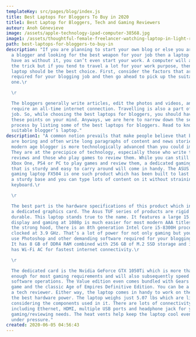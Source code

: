 ```yaml
---
templateKey: src/pages/blog/index.js
title: Best Laptops For Bloggers To Buy in 2020
title1: Best Laptop for Bloggers, Tech and Gaming Reviewers
auteur: Anoh Génevieve
image: /assets/apple-technology-ipad-computer-38568.jpg
image1: /assets/thoughtful-female-freelancer-watching-laptop-in-light-room-4050437.jpg
path: best-laptops-for-bloggers-to-buy-in
description: "If you are planning to start your own blog or else you are already
  a blogger and looking for the best weapon for your job then a laptop is must
  have as without it, you can’t even start your work. A computer will always do
  the trick but if you tend to travel a lot for your work purpose, then the
  laptop should be the best choice. First, consider the factors that are
  required for your blogging job and then go ahead to pick up the suitable
  one.\r

  \r

  The bloggers generally write articles, edit the photos and videos, and
  require an all-time internet connection. Travelling is also a part of their
  job. So, while choosing the best laptops for bloggers, you should have all
  these points on your mind. Anyways, we are here to narrow down the searching
  process by listing some of the best laptops for bloggers. Read to know the
  suitable blogger’s laptop."
description1: "A common notion prevails that make people believe that bloggers
  are boring and often write long paragraphs of content and news stories. The
  modern age blogger is more technologically advanced than you could imagine.
  They are at the precipice of technology, especially those who write tech news,
  reviews and those who play games to review them. While you can still use an
  Xbox One, PS4 or PC to play games and review them, a dedicated gaming laptop
  that is sturdy and easy to carry around will come in handy. The ASUS TUF
  gaming laptop FX504 is one such product which has been built to last long with
  a sturdy base and you can type lots of content on it without straining the
  keyboard.\r

  \r

  The best part is the hardware specifications of this product which includes
  a dedicated graphics card. The Asus TUF series of products are rigid and
  durable. This laptop stands true to the name. It features a large 15.6-inch HD
  display and gaming at 1080p is much easier for most modern AAA titles. Under
  the strong hood, there is an 8th generation Intel Core i5-8300H processor
  clocked at 3.9 GHz. That’s a lot of power for not only gaming but you can also
  use Photoshop and other demanding software required for your blogging purpose.
  It has 8 GB of DDR4 RAM combined with 256 GB of M.2 SSD storage and it even
  has Wi-Fi AC for fastest internet connectivity.\r

  \r

  The dedicated card is the Nvidia GeForce GTX 1050Ti which is more than
  enough for most gaming requirements and will also subsequently speed up most
  software operations. The Value edition even comes bundled with Gears of War 4
  game and the classic Age of Empires Definitive Edition. You can be a gamer or
  a tech reviewer. Either way, the laptop comes in handy to work on the go with
  the best hardware power. The laptop weighs just 5.07 lbs which are lightweight
  considering the components used in it. There are lots of connectivity ports
  including Ethernet, HDMI, multiple USB ports and headphone jack for your
  gaming/reviewing needs. The heat vents help keep the laptop cool even when
  under pressure."
created: 2020-06-05 04:56:43
---
```

